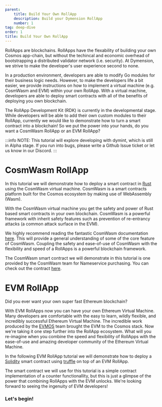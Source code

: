 ```yaml
---
parent:
    title: Build Your Own RollApp
    description: Build your Dymension RollApp
    number: 1
tag: deep-dive
order: 1
title: Build Your Own RollApp
---
```


RollApps are blockchains. RollApps have the flexability of building your own Cosmos app-chain, but without the techincal and economic overhead of bootstrapping a distributed validator network (i.e. security). At Dymension, we strive to make the developer's user experience second to none.

In a production environment, developers are able to modify Go modules for their business logic needs. However, to make the developers life a bit easier, we provide instructions on how to implement a virtual machine (e.g. CosmWasm and EVM) within your own RollApp. With a virtual machine, developers are able to deploy smart contracts with all of the benefits of deploying you own blockchain.

The RollApp Development Kit (RDK) is currently in the developmental stage. While developers will be able to add their own custom modules to their RollApp, currently we would like to demonstrate how to turn a smart contract into a blockchain! So we put the power into your hands, do you want a CosmWasm RollApp or an EVM RollApp?

:::info NOTE:
This tutorial will explore developing with dymint, which is still in Alpha stage. If you run into bugs, please write a Github Issue ticket or let us know in our Discord.
:::

# CosmWasm RollApp

In this tutorial we will demonstrate how to deploy a smart contract in [Rust](https://www.rust-lang.org/) using the CosmWasm virtual machine. CosmWasm is a smart contracts platform built for the Cosmos ecosystem by making use of WebAssembly (Wasm).

With the CosmWasm virtual machine you get the safety and power of Rust based smart contracts in your own blockchain. CosmWasm is a powerful framework with inherit safety features such as prevention of re-entrancy attacks (a common attack surface in the EVM).

We highly recommend reading the fantastic CosmWasm documentation [here](https://docs.cosmwasm.com/docs/1.0/). This will provide a general understanding of some of the core feature of CosmWasm. Coupling the safety and ease-of-use of CosmWasm with the flexibility and speed of a RollApps is a powerful blockchain framework.

The CosmWasm smart contract we will demonstrate in this tutorial is one provided by the CosmWasm team for Nameservice purchasing. You can check out the contract [here](https://github.com/InterWasm/cw-contracts/tree/main/contracts/nameservice).

# EVM RollApp

Did you ever want your own super fast Ethereum blockchain?

With EVM RollApps now you can have your own Ethereum Virtual Machine. Many developers are comfortable with the easy to learn, wildly flexible, and incredibly successful Ethereum Virtual Machine. The incredible work produced by the [EVMOS](https://github.com/evmos/ethermint) team brought the EVM to the Cosmos stack. Now we're taking it one step further into the RollApp ecosystem. What will you re-imagine when you combine the speed and flexibility of RollApps with the ease-of-use and amazing developer community of the Ethereum Virtual Machine.

In the following EVM RollApp tutorial we will demonstrate how to deploy a [Solidity](https://docs.soliditylang.org/) smart contract using [truffle](https://trufflesuite.com/) on top of an EVM RollApp.

The smart contract we will use for this tutorial is a simple contract implementation of a counter functionallity, but this is just a glimpse of the power that combining RollApps with the EVM unlocks. We're looking forward to seeing the ingenuity of EVM developers!

### Let's begin!
